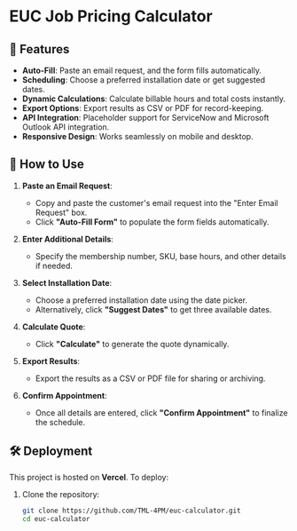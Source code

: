 # EUC Job Pricing Calculator

## 🚀 Features
- **Auto-Fill**: Paste an email request, and the form fills automatically.
- **Scheduling**: Choose a preferred installation date or get suggested dates.
- **Dynamic Calculations**: Calculate billable hours and total costs instantly.
- **Export Options**: Export results as CSV or PDF for record-keeping.
- **API Integration**: Placeholder support for ServiceNow and Microsoft Outlook API integration.
- **Responsive Design**: Works seamlessly on mobile and desktop.

## 📌 How to Use
1. **Paste an Email Request**:
   - Copy and paste the customer's email request into the "Enter Email Request" box.
   - Click **"Auto-Fill Form"** to populate the form fields automatically.

2. **Enter Additional Details**:
   - Specify the membership number, SKU, base hours, and other details if needed.

3. **Select Installation Date**:
   - Choose a preferred installation date using the date picker.
   - Alternatively, click **"Suggest Dates"** to get three available dates.

4. **Calculate Quote**:
   - Click **"Calculate"** to generate the quote dynamically.

5. **Export Results**:
   - Export the results as a CSV or PDF file for sharing or archiving.

6. **Confirm Appointment**:
   - Once all details are entered, click **"Confirm Appointment"** to finalize the schedule.

## 🛠 Deployment
This project is hosted on **Vercel**. To deploy:
1. Clone the repository:
   ```sh
   git clone https://github.com/TML-4PM/euc-calculator.git
   cd euc-calculator
